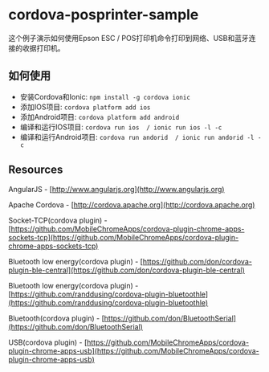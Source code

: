 # cordova-posprinter-sample

这个例子演示如何使用Epson ESC / POS打印机命令打印到网络、USB和蓝牙连接的收据打印机。

## 如何使用

* 安装Cordova和Ionic: ``` npm install -g cordova ionic ```
* 添加IOS项目: ``` cordova platform add ios ``` 
* 添加Android项目: ``` cordova platform add android ``` 
* 编译和运行IOS项目: ``` cordova run ios  / ionic run ios -l -c ``` 
* 编译和运行Android项目: ``` cordova run andorid  / ionic run andorid -l -c ``` 

## Resources

AngularJS - [http://www.angularjs.org](http://www.angularjs.org)

Apache Cordova - [http://cordova.apache.org](http://cordova.apache.org)

Socket-TCP(cordova plugin) - [https://github.com/MobileChromeApps/cordova-plugin-chrome-apps-sockets-tcp](https://github.com/MobileChromeApps/cordova-plugin-chrome-apps-sockets-tcp)

Bluetooth low energy(cordova plugin) - [https://github.com/don/cordova-plugin-ble-central](https://github.com/don/cordova-plugin-ble-central)

Bluetooth low energy(cordova plugin) - [https://github.com/randdusing/cordova-plugin-bluetoothle](https://github.com/randdusing/cordova-plugin-bluetoothle)

Bluetooth(cordova plugin) - [https://github.com/don/BluetoothSerial](https://github.com/don/BluetoothSerial)

USB(cordova plugin) - [https://github.com/MobileChromeApps/cordova-plugin-chrome-apps-usb](https://github.com/MobileChromeApps/cordova-plugin-chrome-apps-usb)

